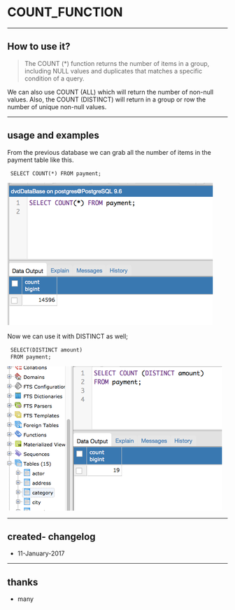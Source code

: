 # COUNT_FUNCTION
----
## How to use it?


> The COUNT (*) function returns the number of items in a group, including NULL values and duplicates that matches a specific condition of a query. 

We can also use COUNT (ALL) which will return the number of non-null values.
Also, the COUNT (DISTINCT) will return in a group or row the number of unique non-null values.

----
## usage and examples

From the previous database we can grab all the number of items in the payment table like this.


     SELECT COUNT(*) FROM payment;
     
![Alt text](https://github.com/PauloRlopez/SQL_Basics/blob/master/Images/count1.png?raw="count1")

Now we can use it with DISTINCT as well;

     SELECT(DISTINCT amount) 
     FROM payment;

![Alt text](https://github.com/PauloRlopez/SQL_Basics/blob/master/Images/count2.png?raw="count2")

___

## created- changelog 
* 11-January-2017

----
## thanks
* many

